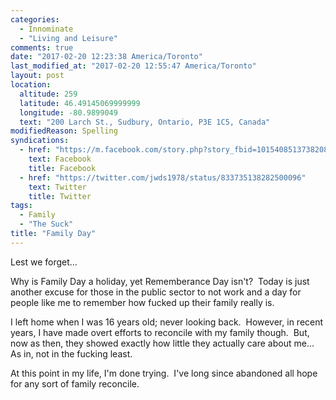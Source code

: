```yaml
---
categories:
  - Innominate
  - "Living and Leisure"
comments: true
date: "2017-02-20 12:23:38 America/Toronto"
last_modified_at: "2017-02-20 12:55:47 America/Toronto"
layout: post
location:
  altitude: 259
  latitude: 46.49145069999999
  longitude: -80.9899049
  text: "200 Larch St., Sudbury, Ontario, P3E 1C5, Canada"
modifiedReason: Spelling
syndications:
  - href: "https://m.facebook.com/story.php?story_fbid=10154085137382084&id=719142083"
    text: Facebook
    title: Facebook
  - href: "https://twitter.com/jwds1978/status/833735138282500096"
    text: Twitter
    title: Twitter
tags:
  - Family
  - "The Suck"
title: "Family Day"
---
```


<p>
  Lest we forget&hellip;
</p>
<p>
  Why is Family Day a holiday, yet Rememberance Day isn't?&nbsp; Today is just another excuse for those in the public sector to not work and a day for people
  like me to remember how fucked up their family really is.
</p>
<!-- excerptBreak -->
<p>
  I left home when I was 16 years old; never looking back.&nbsp; However, in recent years, I have made overt efforts to reconcile with my family though.&nbsp;
  But, now as then, they showed exactly how little they actually care about me&hellip;&nbsp; As in, not in the fucking least.
</p>
<p>
  At this point in my life, I'm done trying.&nbsp; I've long since abandoned all hope for any sort of family reconcile.
</p>
